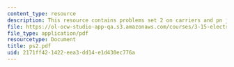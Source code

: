 ```yaml
---
content_type: resource
description: This resource contains problems set 2 on carriers and pn junctions.
file: https://ol-ocw-studio-app-qa.s3.amazonaws.com/courses/3-15-electrical-optical-magnetic-materials-and-devices-fall-2006/2171ff421422eea3dd14e1d430ec776a_ps2.pdf
file_type: application/pdf
resourcetype: Document
title: ps2.pdf
uid: 2171ff42-1422-eea3-dd14-e1d430ec776a
---
```

